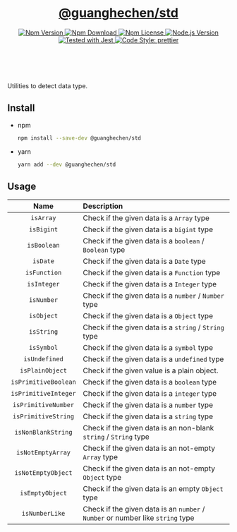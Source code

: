 <header>
  <h1 align="center">
    <a href="https://github.com/guanghechen/sora/tree/@guanghechen/std@1.0.0/packages/std#readme">@guanghechen/std</a>
  </h1>
  <div align="center">
    <a href="https://www.npmjs.com/package/@guanghechen/std">
      <img
        alt="Npm Version"
        src="https://img.shields.io/npm/v/@guanghechen/std.svg"
      />
    </a>
    <a href="https://www.npmjs.com/package/@guanghechen/std">
      <img
        alt="Npm Download"
        src="https://img.shields.io/npm/dm/@guanghechen/std.svg"
      />
    </a>
    <a href="https://www.npmjs.com/package/@guanghechen/std">
      <img
        alt="Npm License"
        src="https://img.shields.io/npm/l/@guanghechen/std.svg"
      />
    </a>
    <a href="https://github.com/nodejs/node">
      <img
        alt="Node.js Version"
        src="https://img.shields.io/node/v/@guanghechen/std"
      />
    </a>
    <a href="https://github.com/facebook/jest">
      <img
        alt="Tested with Jest"
        src="https://img.shields.io/badge/tested_with-jest-9c465e.svg"
      />
    </a>
    <a href="https://github.com/prettier/prettier">
      <img
        alt="Code Style: prettier"
        src="https://img.shields.io/badge/code_style-prettier-ff69b4.svg?style=flat-square"
      />
    </a>
  </div>
</header>
<br/>

Utilities to detect data type.

## Install

- npm

  ```bash
  npm install --save-dev @guanghechen/std
  ```

- yarn

  ```bash
  yarn add --dev @guanghechen/std
  ```

## Usage

Name                  | Description
:--------------------:|:----------------------------------------------------------------
`isArray`             | Check if the given data is a `Array` type
`isBigint`            | Check if the given data is a `bigint` type
`isBoolean`           | Check if the given data is a `boolean` / `Boolean` type
`isDate`              | Check if the given data is a `Date` type
`isFunction`          | Check if the given data is a `Function` type
`isInteger`           | Check if the given data is a `Integer` type
`isNumber`            | Check if the given data is a `number` / `Number` type
`isObject`            | Check if the given data is a `Object` type
`isString`            | Check if the given data is a `string` / `String` type
`isSymbol`            | Check if the given data is a `symbol` type
`isUndefined`         | Check if the given data is a `undefined` type
`isPlainObject`       | Check if the given value is a plain object.
`isPrimitiveBoolean`  | Check if the given data is a `boolean` type
`isPrimitiveInteger`  | Check if the given data is a `integer` type
`isPrimitiveNumber`   | Check if the given data is a `number` type
`isPrimitiveString`   | Check if the given data is a `string` type
`isNonBlankString`    | Check if the given data is an non-blank `string` / `String` type
`isNotEmptyArray`     | Check if the given data is an not-empty `Array` type
`isNotEmptyObject`    | Check if the given data is an not-empty `Object` type
`isEmptyObject`       | Check if the given data is an empty `Object` type
`isNumberLike`        | Check if the given data is an `number` / `Number` or number like `string` type


[homepage]: https://github.com/guanghechen/sora/tree/@guanghechen/std@1.0.0/packages/std#readme
